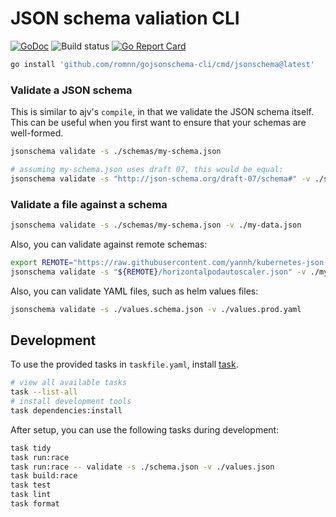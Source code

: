 # JSON schema valiation CLI

[![GoDoc](https://godoc.org/github.com/romnn/gojsonschema-cli?status.svg)](https://godoc.org/github.com/romnn/gojsonschema-cli)
![Build status](https://github.com/romnn/gojsonschema-cli/actions/workflows/build.yaml/badge.svg)
[![Go Report Card](https://goreportcard.com/badge/github.com/romnn/gojsonschema-cli)](https://goreportcard.com/report/github.com/romnn/gojsonschema-cli)

```bash
go install 'github.com/romnn/gojsonschema-cli/cmd/jsonschema@latest'
```

### Validate a JSON schema

This is similar to ajv's `compile`, in that we validate the JSON schema itself.
This can be useful when you first want to ensure that your schemas are well-formed.

```bash
jsonschema validate -s ./schemas/my-schema.json

# assuming my-schema.json uses draft 07, this would be equal:
jsonschema validate -s "http://json-schema.org/draft-07/schema#" -v ./schemas/my-schema.json
```

### Validate a file against a schema

```bash
jsonschema validate -s ./schemas/my-schema.json -v ./my-data.json
```

Also, you can validate against remote schemas:

```bash
export REMOTE="https://raw.githubusercontent.com/yannh/kubernetes-json-schema/master/master-standalone-strict"
jsonschema validate -s "${REMOTE}/horizontalpodautoscaler.json" -v ./my-autoscaler.json
```

Also, you can validate YAML files, such as helm values files:

```bash
jsonschema validate -s ./values.schema.json -v ./values.prod.yaml
```

## Development

To use the provided tasks in `taskfile.yaml`, install [task](https://taskfile.dev/).

```bash
# view all available tasks
task --list-all
# install development tools
task dependencies:install
```

After setup, you can use the following tasks during development:

```bash
task tidy
task run:race
task run:race -- validate -s ./schema.json -v ./values.json
task build:race
task test
task lint
task format
```
